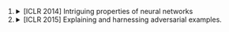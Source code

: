 1. <details>
    <summary>[ICLR 2014] Intriguing properties of neural networks</summary>
    <ul>
        <li>Adding slight perturbations to samples can cause neural network models to misclassify these samples.</li>
        <li>These samples are referred to as <b>adversarial examples</b>.</li>
        <li>This paper is generally considered the seminal work on adversarial examples.</li>
    </ul>
   </details>

2. <details>
          <summary>[ICLR 2015] Explaining and harnessing adversarial examples.</summary>
           
   </details>
